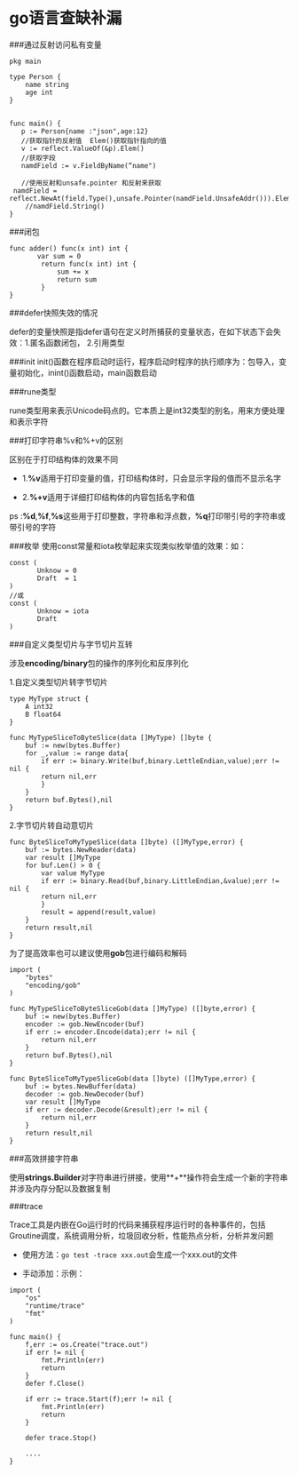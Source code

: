 # go语言查缺补漏


###通过反射访问私有变量

```
pkg main

type Person {
    name string
    age int
}


func main() {
   p := Person{name :"json",age:12} 
   //获取指针的反射值  Elem()获取指针指向的值
   v := reflect.ValueOf(&p).Elem()
   //获取字段
   namdField := v.FieldByName(“name")
   
   //使用反射和unsafe.pointer 和反射来获取
 namdField =  reflect.NewAt(field.Type(),unsafe.Pointer(namdField.UnsafeAddr())).Elem()
    //namdField.String()   
}
```

###闭包


```
func adder() func(x int) int {
       var sum = 0
        return func(x int) int {
            sum += x
            return sum
        }
}

```


###defer快照失效的情况

defer的变量快照是指defer语句在定义时所捕获的变量状态，在如下状态下会失效：1.匿名函数闭包， 2.引用类型


###init
init()函数在程序启动时运行，程序启动时程序的执行顺序为：包导入，变量初始化，inint()函数启动，main函数启动

###rune类型

rune类型用来表示Unicode码点的。它本质上是int32类型的别名，用来方便处理和表示字符

###打印字符串%v和%+v的区别

区别在于打印结构体的效果不同

- 1.**%v**适用于打印变量的值，打印结构体时，只会显示字段的值而不显示名字

- 2.**%+v**适用于详细打印结构体的内容包括名字和值

ps :**%d**,**%f**,**%s**这些用于打印整数，字符串和浮点数，**%q**打印带引号的字符串或带引号的字符

###枚举
使用const常量和iota枚举起来实现类似枚举值的效果：如：

```
const (
       Unknow = 0 
       Draft  = 1 
)
//或
const (
       Unknow = iota 
       Draft  
)
```

###自定义类型切片与字节切片互转

涉及**encoding/binary**包的操作的序列化和反序列化

1.自定义类型切片转字节切片

```
type MyType struct {
    A int32
    B float64
}

func MyTypeSliceToByteSlice(data []MyType) []byte {
    buf := new(bytes.Buffer)
    for _,value := range data{
        if err := binary.Write(buf,binary.LettleEndian,value);err != nil {
        return nil,err
        }
    }
    return buf.Bytes(),nil
}
```

2.字节切片转自动意切片


```
func ByteSliceToMyTypeSlice(data []byte) ([]MyType,error) {
    buf := bytes.NewReader(data)
    var result []MyType
    for buf.Len() > 0 {
        var value MyType
        if err := binary.Read(buf,binary.LittleEndian,&value);err != nil {
        return nil,err
        }
        result = append(result,value)
    }
    return result,nil
}
```
为了提高效率也可以建议使用**gob**包进行编码和解码

```
import (
    "bytes"
    "encoding/gob"
)

func MyTypeSliceToByteSliceGob(data []MyType) ([]byte,error) {
    buf := new(bytes.Buffer)
    encoder := gob.NewEncoder(buf)
    if err := encoder.Encode(data);err != nil {
        return nil,err
    }
    return buf.Bytes(),nil
}

func ByteSliceToMyTypeSliceGob(data []byte) ([]MyType,error) {
    buf := bytes.NewBuffer(data)
    decoder := gob.NewDecoder(buf)
    var result []MyType
    if err := decoder.Decode(&result);err != nil {
        return nil,err
    }
    return result,nil
}
```

###高效拼接字符串

使用**strings.Builder**对字符串进行拼接，使用**+**操作符会生成一个新的字符串并涉及内存分配以及数据复制

###trace

Trace工具是内嵌在Go运行时的代码来捕获程序运行时的各种事件的，包括Groutine调度，系统调用分析，垃圾回收分析，性能热点分析，分析并发问题

- 使用方法：`go test -trace xxx.out`会生成一个xxx.out的文件

- 手动添加：示例：

```
import (
    "os"
    "runtime/trace"
    "fmt"
)

func main() {
    f,err := os.Create("trace.out")
    if err != nil {
        fmt.Println(err)
        return
    }
    defer f.Close()
    
    if err := trace.Start(f);err != nil {
        fmt.Println(err)
        return
    }
    
    defer trace.Stop()
    
    ....
}
```

